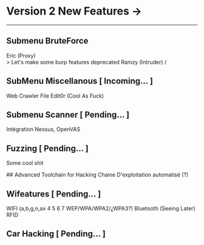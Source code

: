 # Version 2 New Features ->
---

## Submenu BruteForce

Eric (Proxy)        \
                     > Let's make some burp features deprecated
Ramzy (Intruder)    /

## SubMenu Miscellanous [ Incoming... ]

Web Crawler 
File Edit0r (Cool As Fuck) 


## Submenu Scanner [ Pending... ]
Intégration Nessus, OpenVAS

## Fuzzing  [ Pending... ]
Some cool shit


## Advanced Toolchain for Hacking
Chaine D'exploitation automatisé (?)

## Wifeatures [ Pending... ]

WIFI (a,b,g,n,ax 4 5 6 7 WEP/WPA/WPA2/¿WPA3?)
Bluetooth (Seeing Later)
RFID

## Car Hacking [ Pending... ]



